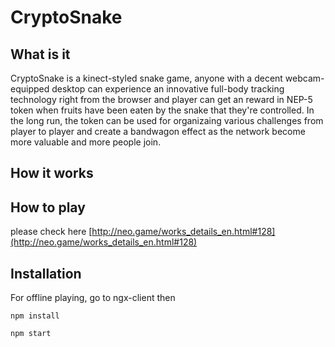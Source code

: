 # CryptoSnake

## What is it

CryptoSnake is a kinect-styled snake game, anyone with a decent webcam-equipped desktop can experience an innovative full-body tracking technology right from the browser and player can get an reward in NEP-5 token when fruits have been eaten by the snake that they're controlled. In the long run, the token can be used for organizaing various challenges from player to player and create a bandwagon effect as the network become more valuable and more people join. 
 
 ## How it works
 
 
 ## How to play
 
 please check here [http://neo.game/works_details_en.html#128](http://neo.game/works_details_en.html#128)
 
 
 ## Installation
 
 For offline playing, go to ngx-client then
 
```
npm install
```

```
npm start
```
 
